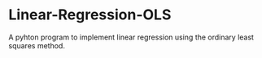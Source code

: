# Linear-Regression-OLS
A pyhton program to implement linear regression using the ordinary least squares method.
